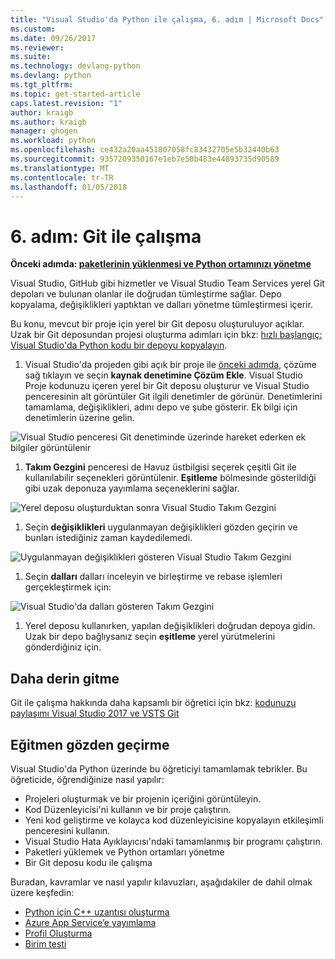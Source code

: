 ```yaml
---
title: "Visual Studio'da Python ile çalışma, 6. adım | Microsoft Docs"
ms.custom: 
ms.date: 09/26/2017
ms.reviewer: 
ms.suite: 
ms.technology: devlang-python
ms.devlang: python
ms.tgt_pltfrm: 
ms.topic: get-started-article
caps.latest.revision: "1"
author: kraigb
ms.author: kraigb
manager: ghogen
ms.workload: python
ms.openlocfilehash: ce432a20aa451807058fc83432705e5b32440b63
ms.sourcegitcommit: 9357209350167e1eb7e50b483e44893735d90589
ms.translationtype: MT
ms.contentlocale: tr-TR
ms.lasthandoff: 01/05/2018
---
```

# <a name="step-6-working-with-git"></a>6. adım: Git ile çalışma

**Önceki adımda: [paketlerinin yüklenmesi ve Python ortamınızı yönetme](vs-tutorial-01-05.md)**

Visual Studio, GitHub gibi hizmetler ve Visual Studio Team Services yerel Git depoları ve bulunan olanlar ile doğrudan tümleştirme sağlar. Depo kopyalama, değişiklikleri yaptıktan ve dalları yönetme tümleştirmesi içerir.

Bu konu, mevcut bir proje için yerel bir Git deposu oluşturuluyor açıklar. Uzak bir Git deposundan projesi oluşturma adımları için bkz: [hızlı başlangıç: Visual Studio'da Python kodu bir depoyu kopyalayın](quickstart-03-project-from-repository.md).

1. Visual Studio'da projeden gibi açık bir proje ile [önceki adımda](vs-tutorial-01-05.md), çözüme sağ tıklayın ve seçin **kaynak denetimine Çözüm Ekle**. Visual Studio Proje kodunuzu içeren yerel bir Git deposu oluşturur ve Visual Studio penceresinin alt görüntüler Git ilgili denetimler de görünür. Denetimlerini tamamlama, değişiklikleri, adını depo ve şube gösterir. Ek bilgi için denetimlerin üzerine gelin.

  ![Visual Studio penceresi Git denetiminde üzerinde hareket ederken ek bilgiler görüntülenir](media/working-with-git-01.png)

1. **Takım Gezgini** penceresi de Havuz üstbilgisi seçerek çeşitli Git ile kullanılabilir seçenekleri görüntülenir. **Eşitleme** bölmesinde gösterildiği gibi uzak deponuza yayımlama seçeneklerini sağlar.

  ![Yerel deposu oluşturduktan sonra Visual Studio Takım Gezgini](media/working-with-git-02.png)

1. Seçin **değişiklikleri** uygulanmayan değişiklikleri gözden geçirin ve bunları istediğiniz zaman kaydedilemedi.

  ![Uygulanmayan değişiklikleri gösteren Visual Studio Takım Gezgini](media/working-with-git-03.png)

1. Seçin **dalları** dalları inceleyin ve birleştirme ve rebase işlemleri gerçekleştirmek için:

  ![Visual Studio'da dalları gösteren Takım Gezgini](media/working-with-git-04.png)

1. Yerel deposu kullanırken, yapılan değişiklikleri doğrudan depoya gidin. Uzak bir depo bağlıysanız seçin **eşitleme** yerel yürütmelerini gönderdiğiniz için.

## <a name="going-deeper"></a>Daha derin gitme

Git ile çalışma hakkında daha kapsamlı bir öğretici için bkz: [kodunuzu paylaşımı Visual Studio 2017 ve VSTS Git](/vsts/git/share-your-code-in-git-vs-2017)

## <a name="tutorial-review"></a>Eğitmen gözden geçirme

Visual Studio'da Python üzerinde bu öğreticiyi tamamlamak tebrikler. Bu öğreticide, öğrendiğinize nasıl yapılır:

- Projeleri oluşturmak ve bir projenin içeriğini görüntüleyin.
- Kod Düzenleyicisi'ni kullanın ve bir proje çalıştırın.
- Yeni kod geliştirme ve kolayca kod düzenleyicisine kopyalayın etkileşimli penceresini kullanın.
- Visual Studio Hata Ayıklayıcısı'ndaki tamamlanmış bir programı çalıştırın.
- Paketleri yüklemek ve Python ortamları yönetme
- Bir Git deposu kodu ile çalışma

Buradan, kavramlar ve nasıl yapılır kılavuzları, aşağıdakiler de dahil olmak üzere keşfedin:

- [Python için C++ uzantısı oluşturma](cpp-and-python.md)
- [Azure App Service’e yayımlama](publishing-to-azure.md)
- [Profil Oluşturma](profiling.md)
- [Birim testi](unit-testing.md)
